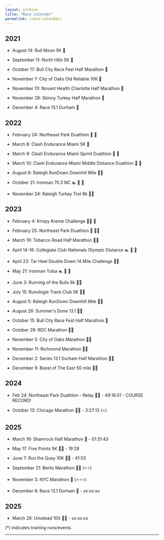 ```yaml
---
layout: archive
title: "Race Calendar"
permalink: /race-calendar/
---
```



## 2021 
- August 14: Bull Moon 5K 🏃
  
- September 11: North Hills 5K 🏃
  
- October 17: Bull City Race Fest Half Marathon 🏃 

- November 7: City of Oaks Old Reliable 10K 🏃

- November 13: Novant Health Charlotte Half Marathon 🏃
  
- November 28: Skinny Turkey Half Marathon 🏃
  
- December 4: Race 13.1 Durham 🏃 

## 2022

- February 24: Northeast Park Duathlon 🏃 🚴

- March 8: Clash Endurance Miami 5K 🏃

- March 9: Clash Endurance Miami Sprint Duathlon 🏃 🚴

- March 10: Clash Endurance Miami Middle Distance Duathlon 🏃 🚴

- August 6: Raleigh RunDown Downhill Mile 🏃‍♂️ 

- October 21: Ironman 70.3 NC 🏊 🚴 🏃 

- November 24: Raleigh Turkey Trot 8k 🏃‍♂️

## 2023

- February 4: Krispy Kreme Challenge 🏃‍♂️ 🍩 

- February 25: Northeast Park Duathlon 🚴 🏃‍♂️

- March 19: Tobacco Road Half Marathon 🏃‍♂️

- April 14-16: Collegiate Club Nationals Olympic Distance 🏊 🚴 🏃

- April 23: Tar Heel Double Down 14 Mile Challenge 🏃‍♂️ 

- May 21: Ironman Tulsa 🏊 🚴 🏃

- June 3: Running of the Bulls 8k 🏃‍♂️

- July 15: Runologie Track Club 5K 🏃‍♂️

- August 5: Raleigh RunDown Downhill Mile 🏃‍♂

- August 26: Summer's Done 13.1 🏃‍♂️

- October 15: Bull City Race Fest Half Marathon 🏃

- October 29: RDC Marathon 🏃‍♂️ 

- November 5: City of Oaks Marathon 🏃‍♂️ 

- November 11: Richmond Marathon 🏃‍♂️

- December 2: Series 13.1 Durham Half Marathon 🏃‍♂️
  
- December 9: Beast of The East 50 mile 🏃‍♂️

## 2024  

- Feb 24: Northeast Park Duathlon - Relay 🏃‍♂️ - 49:16.01 - COURSE RECORD!

- October 13: Chicago Marathon 🏃‍♂️ - 3:27:13 (⭐)

## 2025

- March 16: Shamrock Half Marathon 🏃 - 01:31:43 

- May 17: Five Points 5K 🏃‍♂️ - 19:28

- June 7: Run the Quay 10K 🏃‍♂️ - 41:02 

- September 21: Berlin Marathon 🏃‍♂️ (⭐⭐)

- November 3: NYC Marathon 🏃 (⭐⭐⭐)

- December 6: Race 13.1 Durham 🏃 - xx:xx:xx

## 2025

- March 28: Umstead 100 🏃‍♂️ - xx:xx:xx

(*) indicates training runs/events 
<!-- One 70.3, one 13.1, one 140.6, and one 26.2 every year -->
---

<!--
<div id="image-table">
    <table>
	    <tr>
    	    <td style="padding:10px">
        	    <img src="Images/left.JPG" height="300" width="300"/>
      	    </td>
            <td style="padding:10px">
            	<img src="Images/middle.JPG" height="300" width="300"/>
            </td>
            <td style="padding:10px">
            	<img src="Images/right.JPG" height="300" width="300"/>
            </td>
        </tr>
    </table>
</div>
-->

